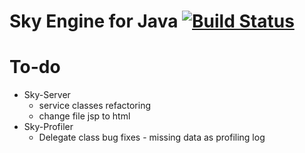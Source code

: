 Sky Engine for Java [![Build Status](https://travis-ci.org/Vondom/sky.svg?branch=master)](https://travis-ci.org/Vondom/sky)
===
To-do
==
* Sky-Server
  * service classes refactoring
  * change file jsp to html
* Sky-Profiler
  * Delegate class bug fixes - missing data as profiling log